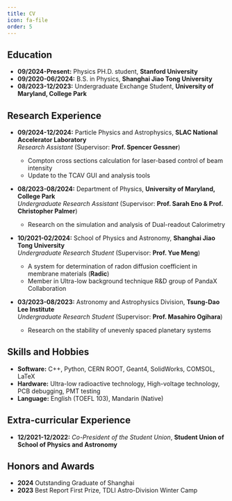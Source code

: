 ```yaml
---
title: CV
icon: fa-file
order: 5
---
```


## Education
* **09/2024-Present:** Physics PH.D. student, **Stanford University**
* **09/2020-06/2024:** B.S. in Physics, **Shanghai Jiao Tong University**
* **08/2023-12/2023:** Undergraduate Exchange Student, **University of Maryland, College Park**

## Research Experience
* **09/2024-12/2024:** Particle Physics and Astrophysics, **SLAC National Accelerator Laboratory**  
  *Research Assistant* (Supervisor: **Prof. Spencer Gessner**)  
  * Compton cross sections calculation for laser-based control of beam intensity
  * Update to the TCAV GUI and analysis tools

* **08/2023-08/2024:** Department of Physics, **University of Maryland, College Park**  
  *Undergraduate Research Assistant* (Supervisor: **Prof. Sarah Eno & Prof. Christopher Palmer**)  
  * Research on the simulation and analysis of Dual-readout Calorimetry

* **10/2021-02/2024:** School of Physics and Astronomy, **Shanghai Jiao Tong University**  
  *Undergraduate Research Student* (Supervisor: **Prof. Yue Meng**)  
  * A system for determination of radon diffusion coefficient in membrane materials (**Radic**)
  * Member in Ultra-low background technique R&D group of PandaX Collaboration

* **03/2023-08/2023:** Astronomy and Astrophysics Division, **Tsung-Dao Lee Institute**  
  *Undergraduate Research Student* (Supervisor: **Prof. Masahiro Ogihara**)  
  * Research on the stability of unevenly spaced planetary systems

## Skills and Hobbies
* **Software:** C++, Python, CERN ROOT, Geant4, SolidWorks, COMSOL, LaTeX
* **Hardware:** Ultra-low radioactive technology, High-voltage technology, PCB debugging, PMT testing
* **Language:** English (TOEFL 103), Mandarin (Native)

## Extra-curricular Experience
* **12/2021-12/2022:** *Co-President of the Student Union*, **Student Union of School of Physics and Astronomy**

## Honors and Awards
* **2024** Outstanding Graduate of Shanghai
* **2023** Best Report First Prize, TDLI Astro-Division Winter Camp
